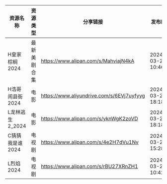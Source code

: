 | 资源名称        | 资源类型   | 分享链接                                      | 发布时间                |
| ----------- | ------ | ----------------------------------------- | ------------------- |
| H皇家棕榈2024   | 最新美剧合集 | https://www.alipan.com/s/MahviajN4kA      | 2024-03-22 10:46:10 |
| H浩哥闹县衙2024  | 电影     | https://www.aliyundrive.com/s/6EVj7uyfyyg | 2024-03-22 18:18:26 |
| L龙林逃生2_2024 | 电影     | https://www.alipan.com/s/yknWgK2zoVD      | 2024-03-22 18:18:28 |
| C猜猜我是谁2024  | 电视剧    | https://www.alipan.com/s/4e2H7dVu1Nv      | 2024-03-22 15:28:15 |
| L烈焰2024     | 电视剧    | https://www.alipan.com/s/rBU27XRnZH1      | 2024-03-22 10:42:11 |
